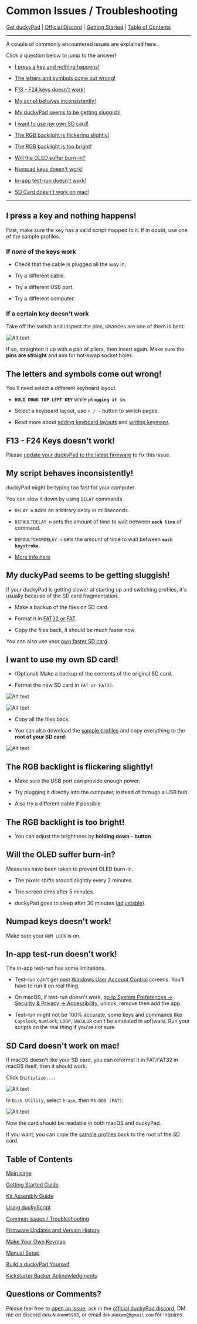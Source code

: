 # Common Issues / Troubleshooting

[Get duckyPad](https://www.tindie.com/products/21984/) | [Official Discord](https://discord.gg/4sJCBx5) | [Getting Started](getting_started.md) | [Table of Contents](#table-of-contents)

----

A couple of commonly encountered issues are explained here.

Click a question below to jump to the answer!

* [I press a key and nothing happens!](#I-press-a-key-and-nothing-happens)

* [The letters and symbols come out wrong!](#The-letters-and-symbols-come-out-wrong)

* [F13 - F24 keys doesn't work!](#f13---f24-keys-doesnt-work)

* [My script behaves inconsistently!](#My-script-behaves-inconsistently)

* [My duckyPad seems to be getting sluggish!](#My-duckyPad-seems-to-be-getting-sluggish)

* [I want to use my own SD card!](#i-want-to-use-my-own-sd-card)

* [The RGB backlight is flickering slightly!](#The-RGB-backlight-is-flickering-slightly)

* [The RGB backlight is too bright!](#The-RGB-backlight-is-too-bright)

* [Will the OLED suffer burn-in?](#Will-the-OLED-suffer-burn-in)

* [Numpad keys doesn't work!](#Numpad-keys-doesnt-work)

* [In-app test-run doesn't work!](#In-app-test-run-doesnt-work)

* [SD Card doesn't work on mac!](#SD-Card-doesnt-work-on-mac)

----

## I press a key and nothing happens!

First, make sure the key has a valid script mapped to it. If in doubt, use one of the sample profiles.

### If *none* of the keys work

* Check that the cable is plugged all the way in.

* Try a different cable.

* Try a different USB port.

* Try a different computer.

### If a certain key doesn't work

Take off the switch and inspect the pins, chances are one of them is bent:

![Alt text](resources/pics/bent.jpg)

If so, straighten it up with a pair of pliers, then insert again. Make sure the **pins are straight** and aim for hot-swap socket holes.

## The letters and symbols come out wrong!

You'll need select a different keyboard layout.

* **`HOLD DOWN TOP LEFT KEY`** while **`plugging it in`**.

* Select a keyboard layout, use `+ / -` button to switch pages.

* Read more about [adding keyboard layouts](getting_started.md#keyboard-layouts) and [writing keymaps](keymap_instructions.md).

## F13 - F24 Keys doesn't work!

Please [update your duckyPad to the latest firmware](https://github.com/dekuNukem/duckyPad/blob/master/firmware_updates_and_version_history.md) to fix this issue.

## My script behaves inconsistently!

duckyPad might be typing too fast for your computer.

You can slow it down by using `DELAY` commands.

* `DELAY n` adds an arbitrary delay in milliseconds.

* `DEFAULTDELAY n` sets the amount of time to wait between **`each line`** of command.

* `DEFAULTCHARDELAY n` sets the amount of time to wait between **`each keystroke`**.

* [More info here](duckyscript_info.md#defaultdelay)

## My duckyPad seems to be getting sluggish!

If your duckyPad is getting slower at starting up and switching profiles, it's usually because of the SD card fragmentation.

* Make a backup of the files on SD card.

* Format it in [FAT32 or FAT](resources/pics/format.PNG).

* Copy the files back, it should be much faster now.

You can also use your [own faster SD card](#i-want-to-use-my-own-sd-card).

## I want to use my own SD card!

* (Optional) Make a backup of the contents of the original SD card.

* Format the new SD card in `FAT or FAT32`:

![Alt text](resources/pics/format.PNG)

![Alt text](resources/pics/macfat.png)

* Copy all the files back.

* You can also download the [sample profiles](https://github.com/dekuNukem/duckyPad/raw/master/sample_profiles.zip) and copy everything to the **root of your SD card**:

![Alt text](resources/pics/sample_pf.png)

## The RGB backlight is flickering slightly!

* Make sure the USB port can provide enough power.

* Try plugging it directly into the computer, instead of through a USB hub.

* Also try a different cable if possible.

## The RGB backlight is too bright!

* You can adjust the brightness by **holding down `-` button**.

## Will the OLED suffer burn-in?

Measures have been taken to prevent OLED burn-in.

* The pixels shifts around slightly every 2 minutes.

* The screen dims after 5 minutes.

* duckyPad goes to sleep after 30 minutes ([adjustable](getting_started.md#settings--updates)).

## Numpad keys doesn't work!

Make sure your `NUM LOCK` is on.

## In-app test-run doesn't work!

The in-app test-run has some limitations.

* Test-run can't get past [Windows User Account Control](resources/pics/app/uac.png) screens. You'll have to run it on real thing.

* On macOS, if test-run doesn't work, [go to System Preferences -> Security & Privacy -> Accessibility](resources/pics/app/macos.png), unlock, remove then add the app.

* Test-run might not be 100% accurate, some keys and commands like `Capslock`, `Numlock`, `LOOP`, `SWCOLOR` can't be emulated in software. Run your scripts on the real thing if you're not sure.

## SD Card doesn't work on mac!

If macOS doesn't like your SD card, you can reformat it in FAT/FAT32 in macOS itself, then it should work.

Click `Initialize...`:

![Alt text](resources/pics/init.png)

In `Disk Utility`, select `Erase`, then `MS-DOS (FAT)`:

![Alt text](resources/pics/macfat.png)

Now the card should be readable in both macOS and duckyPad.

If you want, you can copy the [sample profiles](https://github.com/dekuNukem/duckyPad/raw/master/sample_profiles.zip) back to the root of the SD card.

## Table of Contents

[Main page](README.md)

[Getting Started Guide](getting_started.md)

[Kit Assembly Guide](kit_assembly_guide.md)

[Using duckyScript](duckyscript_info.md)

[Common issues / Troubleshooting](troubleshooting.md)

[Firmware Updates and Version History](firmware_updates_and_version_history.md)

[Make Your Own Keymap](./keymap_instructions.md)

[Manual Setup](./manual_setup.md)

[Build a duckyPad Yourself](build_it_yourself.md)

[Kickstarter Backer Acknowledgments](kickstarter_backers.md)

## Questions or Comments?

Please feel free to [open an issue](https://github.com/dekuNukem/duckypad/issues), ask in the [official duckyPad discord](https://discord.gg/4sJCBx5), DM me on discord `dekuNukem#6998`, or email `dekuNukem`@`gmail`.`com` for inquires.
